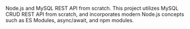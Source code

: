 Node.js and MySQL REST API from scratch. This project utilizes MySQL CRUD REST API from scratch, and incorporates modern Node.js concepts such as ES Modules, async/await, and npm modules.